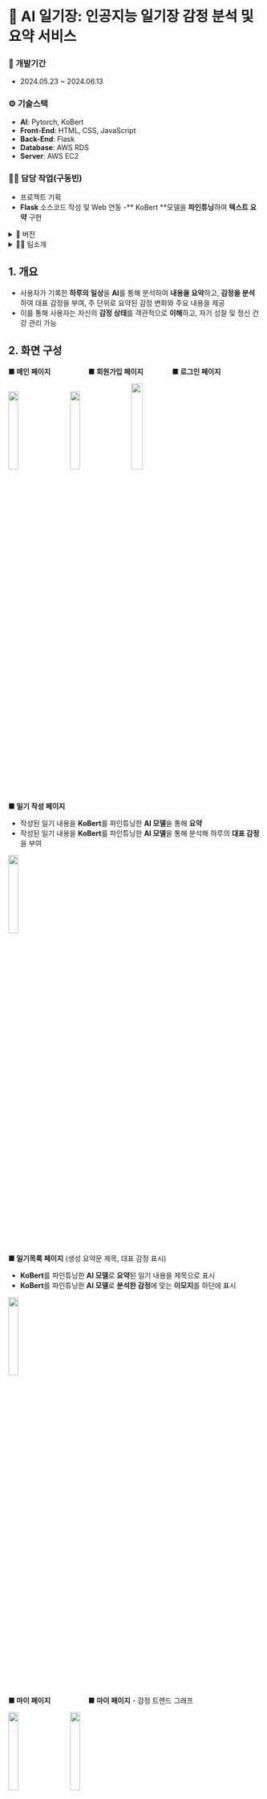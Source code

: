 # 📓 AI 일기장: 인공지능 일기장 감정 분석 및 요약 서비스

### 📅 개발기간
- 2024.05.23 ~ 2024.06.13

### ⚙️ 기술스택
- **AI**: Pytorch, KoBert
- **Front-End**: HTML, CSS, JavaScript
- **Back-End**: Flask
- **Database**: AWS RDS
- **Server**: AWS EC2

### 👨‍💼 담당 작업(구동빈)
- 프로젝트 기획
- **Flask** 소스코드 작성 및 Web 연동
-** KoBert **모델을 **파인튜닝**하여 **텍스트 요약** 구현

<details>
<summary>🌳 버전</summary>

- Python 3.9.18
- Flask 3.0.2
- torch==2.0.1
- transformers==4.32.1
- tokenizers==0.13.3
- lightning==2.0.8
</details>

<details>
<summary>👨‍💼 팀소개</summary>
  
- 👨‍💼구동빈
  - 기획, Web과 Flask 서버 연동, 일기 내용 생성요약 AI 구현
- 👨‍💼김현종
  - 감정 분류 AI 구현
- 👨‍💼박종관
  - 프론트엔드, Web, Flask 서버 연동 
</details>

## 1. 개요
- 사용자가 기록한 **하루의 일상**을 **AI**를 통해 분석하여 **내용을 요악**하고, **감정을 분석**하여 대표 감정을 부여, 주 단위로 요약된 감정 변화와 주요 내용을 제공
- 이를 통해 사용자는 자신의 **감정 상태**를 객관적으로 **이해**하고, 자기 성찰 및 정신 건강 관리 가능

## 2. 화면 구성
**■ 메인 페이지** &emsp; &emsp; &emsp; &emsp;  **■ 회원가입 페이지**  &emsp; &emsp; &emsp;  **■ 로그인 페이지**

<img src="https://github.com/9dongb/AI_diary/assets/106071689/04e4b9d3-e239-4637-80b0-15669d5cea0b" width="20%" height="20%"/>
&emsp;
<img src="https://github.com/9dongb/AI_diary/assets/106071689/cd46380d-b13a-478e-b437-422203cf9e71" width="20%" height="20%"/>
&emsp;
<img src="https://github.com/9dongb/AI_diary/assets/106071689/6999c77c-c1cf-4bb5-897b-0c6833c10db3" width="21%" height="21%"/>

**■ 일기 작성 페이지**

- 작성된 일기 내용을  **KoBert**를 파인튜닝한 **AI 모델**을 통해 **요약**
- 작성된 일기 내용을  **KoBert**를 파인튜닝한 **AI 모델**을 통해 분석해 하루의 **대표 감정**을 부여

<img src="https://github.com/user-attachments/assets/c4475823-e7bb-4a9f-b44c-d18cc644beb4" width="20%" height="20%"/>



**■ 일기목록 페이지** (생성 요약문 제목, 대표 감정 표시)
- **KoBert**를 파인튜닝한 **AI 모델**로 **요약**된 일기 내용을 제목으로 표시
- **KoBert**를 파인튜닝한 **AI 모델**로 **분석한 감정**에 맞는 **이모지**를 하단에 표시
<img src="https://github.com/9dongb/AI_diary/assets/106071689/538b57e5-9165-4175-b6bb-0b982b45595e" width="20%" height="20%"/>



**■ 마이 페이지**  &emsp; &emsp; &emsp; &emsp; **■ 마이 페이지** - 감정 트렌드 그래프

<img src="https://github.com/9dongb/AI_diary/assets/106071689/f8c00b30-b52d-46d2-8ba1-fe29351ad596" width="20%" height="20%"/>
&emsp;
<img src="https://github.com/9dongb/AI_diary/assets/106071689/b6f9b02e-dcd4-46e1-a3bf-d9339153ff03" width="20%" height="20%"/>



